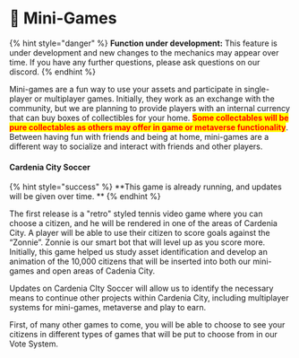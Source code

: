 # 📑 Mini-Games

{% hint style="danger" %}
**Function under development:** This feature is under development and new changes to the mechanics may appear over time. If you have any further questions, please ask questions on our discord. 
{% endhint %}

Mini-games are a fun way to use your assets and participate in single-player or multiplayer games. Initially, they work as an exchange with the community, but we are planning to provide players with an internal currency that can buy boxes of collectibles for your home. <mark style="color:red;">**Some collectables will be pure collectables as others may offer in game or metaverse functionality**</mark>. Between having fun with friends and being at home, mini-games are a different way to socialize and interact with friends and other players.

#### Cardenia City Soccer

{% hint style="success" %}
**This game is already running, and updates will be given over time. **
{% endhint %}

The first release is a "retro" styled tennis video game where you can choose a citizen, and he will be rendered in one of the areas of Cardenia City. A player will be able to use their citizen to score goals against the “Zonnie”. Zonnie is our smart bot that will level up as you score more. Initially, this game helped us study asset identification and develop an animation of the 10,000 citizens that will be inserted into both our mini-games and open areas of Cadenia City.

Updates on Cardenia CIty Soccer will allow us to identify the necessary means to continue other projects within Cardenia City, including multiplayer systems for mini-games, metaverse and play to earn.

First, of many other games to come, you will be able to choose to see your citizens in different types of games that will be put to choose from in our Vote System.

